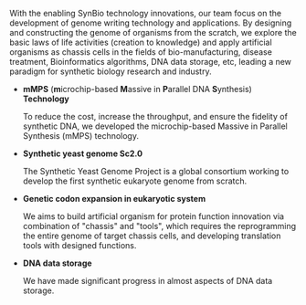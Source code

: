 With the enabling SynBio technology innovations, 
our team focus on the development of genome writing technology and applications. 
By designing and constructing the genome of organisms from the scratch, 
we explore the basic laws of life activities (creation to knowledge) and 
apply artificial organisms as chassis cells in the fields of bio-manufacturing, disease treatment, Bioinformatics algorithms, DNA data storage, etc, 
leading a new paradigm for synthetic biology research and industry.

- **mMPS** (**m**icrochip-based **M**assive in **P**arallel DNA **S**ynthesis) **Technology**

    To reduce the cost, increase the throughput, and ensure the fidelity of synthetic DNA,
we developed the microchip-based Massive in Parallel Synthesis (mMPS) technology.

- **Synthetic yeast genome Sc2.0**

    The Synthetic Yeast Genome Project is a global consortium working to develop the first synthetic eukaryote genome from scratch.

- **Genetic codon expansion in eukaryotic system**

    We aims to build artificial organism for protein function innovation via combination of "chassis" and "tools", 
which requires the reprogramming the entire genome of target chassis cells, and developing translation tools with designed functions. 

- **DNA data storage**

    We have made significant progress in almost aspects of DNA data storage. 
